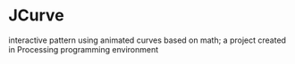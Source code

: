 # JCurve
interactive pattern using animated curves based on math; a project created in Processing programming environment

